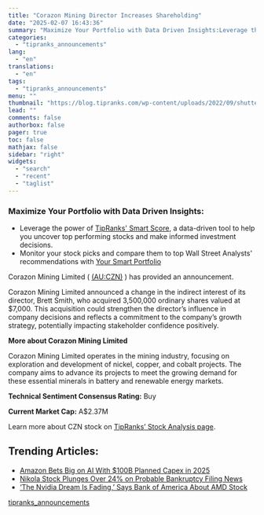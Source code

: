```yaml
---
title: "Corazon Mining Director Increases Shareholding"
date: "2025-02-07 16:43:36"
summary: "Maximize Your Portfolio with Data Driven Insights:Leverage the power of TipRanks' Smart Score, a data-driven tool to help you uncover top performing stocks and make informed investment decisions. Monitor your stock picks and compare them to top Wall Street Analysts' recommendations with Your Smart PortfolioCorazon Mining Limited ( (AU:CZN) )..."
categories:
  - "tipranks_announcements"
lang:
  - "en"
translations:
  - "en"
tags:
  - "tipranks_announcements"
menu: ""
thumbnail: "https://blog.tipranks.com/wp-content/uploads/2022/09/shutterstock_1013831545-1-750x406.jpg"
lead: ""
comments: false
authorbox: false
pager: true
toc: false
mathjax: false
sidebar: "right"
widgets:
  - "search"
  - "recent"
  - "taglist"
---
```


### Maximize Your Portfolio with Data Driven Insights:

* Leverage the power of [TipRanks' Smart Score](https://www.tipranks.com/screener/top-smart-score-stocks), a data-driven tool to help you uncover top performing stocks and make informed investment decisions.
* Monitor your stock picks and compare them to top Wall Street Analysts' recommendations with  [Your Smart Portfolio](https://www.tipranks.com/smart-portfolio/holdings)

Corazon Mining Limited ( [(AU:CZN)](https://www.tipranks.com/stocks/au:czn) ) has provided an announcement.

Corazon Mining Limited announced a change in the indirect interest of its director, Brett Smith, who acquired 3,500,000 ordinary shares valued at $7,000. This acquisition could strengthen the director’s influence in company decisions and reflects a commitment to the company’s growth strategy, potentially impacting stakeholder confidence positively.

**More about Corazon Mining Limited**

Corazon Mining Limited operates in the mining industry, focusing on exploration and development of nickel, copper, and cobalt projects. The company aims to advance its projects to meet the growing demand for these essential minerals in battery and renewable energy markets.

**Technical Sentiment Consensus Rating:** Buy

**Current Market Cap:** A$2.37M

Learn more about CZN stock on [TipRanks’ Stock Analysis page](https://www.tipranks.com/stocks/au:czn/stock-analysis).

Trending Articles:
------------------

* [Amazon Bets Big on AI With $100B Planned Capex in 2025](https://www.tipranks.com/news/amazon-bets-big-on-ai-with-100b-planned-capex-in-2025)
* [Nikola Stock Plunges Over 24% on Probable Bankruptcy Filing News](https://www.tipranks.com/news/nikola-stock-plunges-over-24-on-probable-bankruptcy-filing-news)
* [‘The Nvidia Dream Is Fading,’ Says Bank of America About AMD Stock](https://www.tipranks.com/news/the-nvidia-dream-is-fading-says-bank-of-america-about-amd-stock)

[tipranks_announcements](https://www.tipranks.com/news/company-announcements/corazon-mining-director-increases-shareholding)
